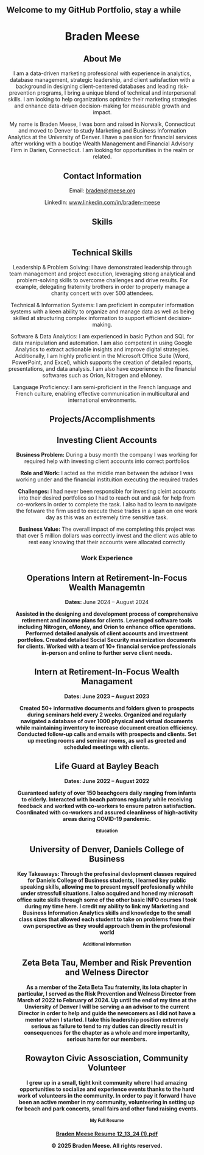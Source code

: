 ## Welcome to my GitHub Portfolio, stay a while


<html lang="en">
<head>
  <meta charset="UTF-8">
  <meta name="viewport" content="width=device-width, initial-scale=1.0">
  <link rel="stylesheet" href="style.css">
</head>
<body>
  <header>
    <h1>Braden Meese</h1>
    <h2>About Me</h2>
    <p class="brand-statement">I am a data-driven marketing professional with experience in analytics, database management, strategic leadership, and client satisfaction with a background in designing client-centered databases and leading risk-prevention programs, I bring a unique blend of technical and interpersonal skills. I am looking to help organizations optimize their marketing strategies and enhance data-driven decision-making for measurable growth and impact.</p>
     <main>
    <section id="about">
      <p>My name is Braden Meese, I was born and raised in Norwalk, Connecticut and moved to Denver to study Marketing and Business Information Analytics at the University of Denver. I have a passion for financial services after working with a boutiqe Wealth Management and Financial Advisory Firm in Darien, Connecticut. I am looking for opportunities in the realm or related.</p>

  
  <html>
<head>
  <meta charset="UTF-8">
  
</head>
<body>
  <h1>Contact Information</h1>
  <p>Email: <a href="mailto:braden@meese.org">braden@meese.org</a></p>
  <p>LinkedIn: <a href="https://www.linkedin.com/in/braden-meese" target="_blank">www.linkedin.com/in/braden-meese</a></p>
</body>
</html>
  
 <html lang="en">
<head>
  <meta charset="UTF-8">
  <meta name="viewport" content="width=device-width, initial-scale=1.0">

  <link rel="stylesheet" href="style.css">
</head>
<body>
  <header>
    <h1>Skills</h1>
   
  </header>
  
  <main>
    <section id="technical-skills">
      <h2>Technical Skills</h2>
      <p>Leadership & Problem Solving:
I have demonstrated leadership through team management and project execution, leveraging strong analytical and problem-solving skills to overcome challenges and drive results. For example, delegating fraternity brothers in order to properly manage a charity concert with over 500 attendees. 

Technical & Information Systems:
I am proficient in computer information systems with a keen ability to organize and manage data as well as being skilled at structuring complex information to support efficient decision-making.

Software & Data Analytics:
I am experienced in basic Python and SQL for data manipulation and automation. I am also competent in using Google Analytics to extract actionable insights and improve digital strategies. Additionally, I am highly proficient in the Microsoft Office Suite (Word, PowerPoint, and Excel), which supports the creation of detailed reports, presentations, and data analysis. I am also have experience in the financial softwares such as Orion, Nitrogen and eMoney. 

Language Proficiency:
I am semi-proficient in the French language and French culture, enabling effective communication in multicultural and international environments.</p>
    </section>
    


<html lang="en">
<head>
  <meta charset="UTF-8">
  <meta name="viewport" content="width=device-width, initial-scale=1.0">
  <link rel="stylesheet" href="style.css">
</head>
<body>
  <header>
    <h1>Projects/Accomplishments</h1>
    <nav>
      <ul> 
   <main>
    <section id="project1">
      <h2>Investing Client Accounts</h2>
      <p><strong>Business Problem:</strong> During a busy month the company I was working for required help with investing client accounts into correct portfolios</p>
      <p><strong>Role and Work:</strong> I acted as the middle man between the advisor I was working under and the financial instituition executing the required trades</p>
      <p><strong>Challenges:</strong> I had never been responsible for investing cleint accounts into their desired portfolios so I had to reach out and ask for help from co-workers in order to complete the task. I also had to learn to navigate the fotware the firm used to execute these trades in a span on one work day as this was an extremely time sensitive task.</p>
      <p><strong>Business Value:</strong> The overall impact of me completing this project was that over 5 million dollars was correctly invest and the client was able to rest easy knowing that their accounts were allocated correctly </p>
    </section>

<html lang="en">
<head>
  <meta charset="UTF-8">
  <meta name="viewport" content="width=device-width, initial-scale=1.0">
  
   
  <h1>Work Experience</h1>  
  <main>
    <section id="job1">
      <h2>Operations Intern at Retirement-In-Focus Wealth Managemtn</h2>
      <p><strong>Dates:</strong> June 2024 – August 2024</p>
      <p><strong>
      Assisted in the designing and development process of comprehensive retirement and income plans for clients.
      Leveraged software tools including Nitrogen, eMoney, and Orion to enhance office operations.
      Performed detailed analysis of client accounts and investment portfolios.
      Created detailed Social Security maximization documents for clients.
      Worked with a team of 10+ financial service professionals in-person and online to further serve client needs. 
        <section id="job2">
  <h2>Intern at Retirement-In-Focus Wealth Managament</h2>
  <p><strong>Dates:</strong> June 2023 – August 2023</p>
  <p><strong>
    Created 50+ informative documents and folders given to prospects during seminars held every 2 weeks.
Organized and regularly navigated a database of over 1000 physical and virtual documents while maintaining
inventory to increase document creation efficiency.
Conducted follow-up calls and emails with prospects and clients.
Set up meeting rooms and seminar rooms, as well as greeted and scheduled meetings with clients. 

  <h2>Life Guard at Bayley Beach</h2>
  <p><strong>Dates:</strong> June 2022 – August 2022</p>
  <p><strong>Guaranteed safety of over 150 beachgoers daily ranging from infants to elderly. 
Interacted with beach patrons regularly while receiving feedback and worked with co-workers to ensure patron
satisfaction.
Coordinated with co-workers and assured cleanliness of high-activity areas during COVID-19 pandemic. 
 
    
 <h1>Education</h1>

  <main>
    <section id="course1">
      <h2>University of Denver, Daniels College of Business</h2>
      <p><strong>Key Takeaways:</strong> Through the profesinal devlopment classes required for Daniels College of Business students, I learned key public speaking skills, allowing me to present myself profesionally whhile under stressfull situations. I also acquired and honed my microsoft office suite skills through some of the other basic INFO courses I took during my time here. I credit my ability to link my Marketing and Business Information Analytics skills and knowledge to the small class sizes that allowed each student to take on problems from their own perspective as they would approach them in the profesional world</p>
    </section>
    
<header>
    <h1>Additional Information</h1>
   
  <main>
    <section id="extra-content">
      <h2>Zeta Beta Tau, Member and Risk Prevention and Welness Director</h2>
      <p>As a member of the Zeta Beta Tau fraternity, its Iota chapter in particular, I served as the Risk Prevention and Welness Director from March of 2022 to February of 2024. Up until the end of my time at the Unviersity of Denver I will be serving a an advisor to the current Director in order to help and guide the newcomers as I did not have a mentor when I started. I take this leadership position extremely serious as failure to tend to my duties can directly result in consequences for the chapter as a whole and more importanlty, serious harm for our members. </p>
    </section>
    
  <h2>Rowayton Civic Assosciation, Community Volunteer</h2>
      <p>I grew up in a small, tight knit community where I had amazing opportunities to socialize and experience events thanks to the hard work of volunteers in the community. In order to pay it forward I have been an active member in my community, volunteering in setting up for beach and park concerts, small fairs and other fund raising events. </p>
  </main>

<h1> My Full Resume </h1>

  [Braden Meese Resume 12_13_24 (1).pdf](https://github.com/user-attachments/files/19080521/Braden.Meese.Resume.12_13_24.1.pdf)

  <footer>
    <p>&copy; 2025 Braden Meese. All rights reserved.</p>
  </footer>

